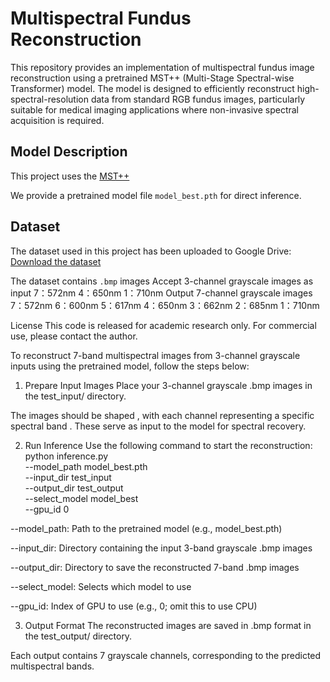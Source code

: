 # Multispectral Fundus Reconstruction

This repository provides an implementation of multispectral fundus image reconstruction using a pretrained MST++ (Multi-Stage Spectral-wise Transformer) model. The model is designed to efficiently reconstruct high-spectral-resolution data from standard RGB fundus images, particularly suitable for medical imaging applications where non-invasive spectral acquisition is required.

##  Model Description

This project uses the [MST++](https://github.com/caiyuanhao1998/MST-plus-plus) 

We provide a pretrained model file `model_best.pth` for direct inference.

## Dataset

The dataset used in this project has been uploaded to Google Drive:
 [Download the dataset](https://drive.google.com/drive/folders/1-ugdfKb4m0JIjpfyJ5sPKO33MK6B7aMR?usp=sharing)


The dataset contains `.bmp` images
Accept 3-channel grayscale images as input     7：572nm  4：650nm  1：710nm
Output 7-channel grayscale images           7：572nm   6：600nm  5：617nm  4：650nm  3：662nm  2：685nm  1：710nm

License
This code is released for academic research only. For commercial use, please contact the author.

To reconstruct 7-band multispectral images from 3-channel grayscale inputs using the pretrained model, follow the steps below:

1. Prepare Input Images
Place your 3-channel grayscale .bmp images in the test_input/ directory.

The images should be shaped , with each channel representing a specific spectral band . These serve as input to the model for spectral recovery.

2. Run Inference
Use the following command to start the reconstruction:
python inference.py \
  --model_path model_best.pth \
  --input_dir test_input \
  --output_dir test_output \
  --select_model model_best \
  --gpu_id 0

--model_path: Path to the pretrained model (e.g., model_best.pth)

--input_dir: Directory containing the input 3-band grayscale .bmp images

--output_dir: Directory to save the reconstructed 7-band .bmp images

--select_model: Selects which model to use 

--gpu_id: Index of GPU to use (e.g., 0; omit this to use CPU)

3. Output Format
The reconstructed images are saved in .bmp format in the test_output/ directory.

Each output contains 7 grayscale channels, corresponding to the predicted multispectral bands.